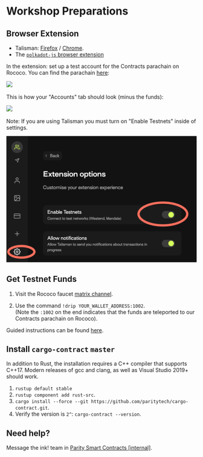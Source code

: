 # Workshop Preparations

## Browser Extension

* Talisman: [Firefox](https://addons.mozilla.org/en-US/firefox/addon/talisman-wallet-extension/?utm_source=addons.mozilla.org&utm_medium=referral&utm_content=search) / [Chrome](https://chrome.google.com/webstore/detail/talisman-polkadot-wallet/fijngjgcjhjmmpcmkeiomlglpeiijkld?hl=en).
* The [`polkadot-js` browser extension](https://polkadot.js.org/extension/)

In the extension: set up a test account for the Contracts parachain on Rococo.
You can find the parachain [here](https://polkadot.js.org/apps/#/explorer):

<img src="../.images/polkadot.js-1.png" width="300" />

This is how your "Accounts" tab should look (minus the funds):

<img src="../.images/polkadot.js-2.png" />

Note: If you are using Talisman you must turn on "Enable Testnets" inside of settings.

<img src="../.images/talisman-testnets.png" />

## Get Testnet Funds

1. Visit the Rococo faucet [matrix channel](https://matrix.to/#/#rococo-faucet:matrix.org).

2. Use the command `!drip YOUR_WALLET_ADDRESS:1002`.<br>(Note the `:1002` on the end indicates that the funds are teleported to our Contracts parachain on Rococo).

Guided instructions can be found [here](https://use.ink/testnet).

## Install `cargo-contract` `master`

In addition to Rust, the installation requires a C++ compiler that supports C++17.
Modern releases of gcc and clang, as well as Visual Studio 2019+ should work.

1. `rustup default stable`
1. `rustup component add rust-src`.
1. `cargo install --force --git https://github.com/paritytech/cargo-contract.git`.
1. Verify the version is `2^`: `cargo-contract --version`.

## Need help?
Message the ink! team in [Parity Smart Contracts [internal]](https://matrix.to/#/!nqwrcufvSwqTNsLMkj:matrix.parity.io?via=matrix.parity.io&via=web3.foundation).
